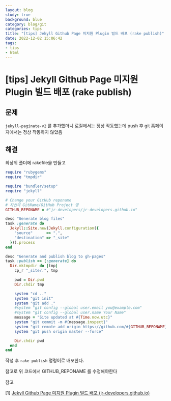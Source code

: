 ```yaml
---
layout: blog
study: true
background: blue
category: blog/git
categories: tips
title: "[tips] Jekyll Github Page 미지원 Plugin 빌드 배포 (rake publish)"
date: 2022-12-02 15:06:42
tags:
- tips
- html
---
```

# [tips] Jekyll Github Page 미지원 Plugin 빌드 배포 (rake publish)



## 문제

``jekyll-paginate-v2`` 를 추가했더니 로컬에서는 정상 작동했는데 push 후 git 홈페이지에서는 정상 작동하지 않았음



## 해결

최상위 폴더에 rakefile을 만들고

```ruby
require "rubygems"
require "tmpdir"

require "bundler/setup"
require "jekyll"

# Change your GitHub reponame
# 자신의 GitName/GitHub Project 명
GITHUB_REPONAME = #"jr-developers/jr-developers.github.io"

desc "Generate blog files"
task :generate do
  Jekyll::Site.new(Jekyll.configuration({
    "source"      => ".",
    "destination" => "_site"
  })).process
end

desc "Generate and publish blog to gh-pages"
task :publish => [:generate] do
  Dir.mktmpdir do |tmp|
    cp_r "_site/.", tmp

    pwd = Dir.pwd
    Dir.chdir tmp

    system "cd .."
    system "git init"
    system "git add ."
    #system "git config --global user.email you@example.com"
    #system "git config --global user.name Your Name"
    message = "Site updated at #{Time.now.utc}"
    system "git commit -m #{message.inspect}"
    system "git remote add origin https://github.com/#{GITHUB_REPONAME}.git"
    system "git push origin master --force"

    Dir.chdir pwd
  end
end
```



작성 후 ``rake publish`` 명령어로 배포한다.

참고로 위 코드에서 GITHUB_REPONAME 를 수정해야한다





참고

[1] [Jekyll Github Page 미지원 Plugin 빌드 배포 (jr-developers.github.io)](https://jr-developers.github.io/blog/2020/12/08/blog1.html)


